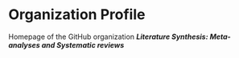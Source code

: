 # Organization Profile

Homepage of the GitHub organization **_Literature Synthesis: Meta-analyses and Systematic reviews_**
